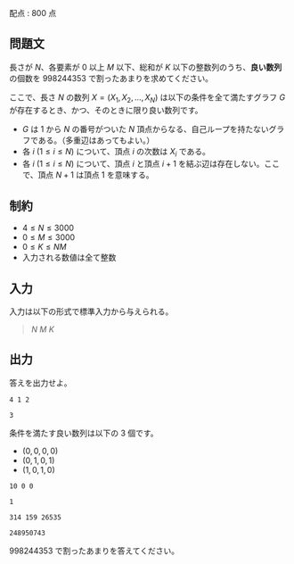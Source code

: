 配点 : $800$ 点

## 問題文

長さが $N$、各要素が $0$ 以上 $M$ 以下、総和が $K$ 以下の整数列のうち、**良い数列** の個数を $998244353$ で割ったあまりを求めてください。

ここで、長さ $N$ の数列 $X=(X_1,X_2,\ldots,X_N)$ は以下の条件を全て満たすグラフ $G$ が存在するとき、かつ、そのときに限り良い数列です。

- $G$ は $1$ から $N$ の番号がついた $N$ 頂点からなる、自己ループを持たないグラフである。（多重辺はあってもよい。）
- 各 $i\ (1\leq i \leq N)$ について、頂点 $i$ の次数は $X_i$ である。
- 各 $i\ (1\leq i \leq N)$ について、頂点 $i$ と頂点 $i+1$ を結ぶ辺は存在しない。ここで、頂点 $N+1$ は頂点 $1$ を意味する。

## 制約

- $4 \leq N \leq 3000$
- $0 \leq M \leq 3000$
- $0\leq K \leq NM$
- 入力される数値は全て整数

## 入力

入力は以下の形式で標準入力から与えられる。

> $N$ $M$ $K$

## 出力

答えを出力せよ。

```input1
4 1 2
```

```output1
3
```

条件を満たす良い数列は以下の $3$ 個です。

- $(0,0,0,0)$
- $(0,1,0,1)$
- $(1,0,1,0)$

```input2
10 0 0
```

```output2
1
```

```input3
314 159 26535
```

```output3
248950743
```

$998244353$ で割ったあまりを答えてください。